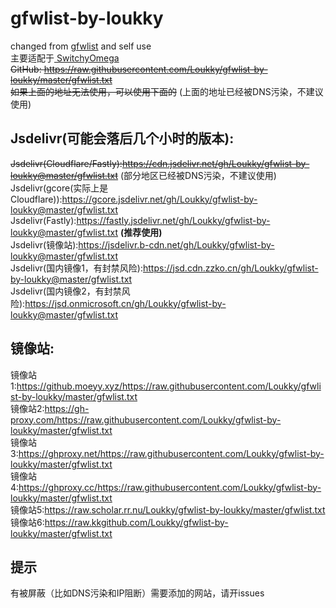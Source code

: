 # gfwlist-by-loukky<br>
changed from <a href = "https://github.com/gfwlist/gfwlist"> gfwlist</a> and self use<br>
主要适配于<a href = "https://github.com/FelisCatus/SwitchyOmega"> SwitchyOmega </a><br>
~~GitHub: https://raw.githubusercontent.com/Loukky/gfwlist-by-loukky/master/gfwlist.txt~~  
~~如果上面的地址无法使用，可以使用下面的~~ (上面的地址已经被DNS污染，不建议使用)  
## Jsdelivr(可能会落后几个小时的版本):
~~Jsdelivr(Cloudflare/Fastly):https://cdn.jsdelivr.net/gh/Loukky/gfwlist-by-loukky@master/gfwlist.txt~~ (部分地区已经被DNS污染，不建议使用)  
Jsdelivr(gcore(实际上是Cloudflare)):https://gcore.jsdelivr.net/gh/Loukky/gfwlist-by-loukky@master/gfwlist.txt  
Jsdelivr(Fastly):https://fastly.jsdelivr.net/gh/Loukky/gfwlist-by-loukky@master/gfwlist.txt **(推荐使用)**  
Jsdelivr(镜像站):https://jsdelivr.b-cdn.net/gh/Loukky/gfwlist-by-loukky@master/gfwlist.txt  
Jsdelivr(国内镜像1，有封禁风险):https://jsd.cdn.zzko.cn/gh/Loukky/gfwlist-by-loukky@master/gfwlist.txt  
Jsdelivr(国内镜像2，有封禁风险):https://jsd.onmicrosoft.cn/gh/Loukky/gfwlist-by-loukky@master/gfwlist.txt  
## 镜像站:  
镜像站1:https://github.moeyy.xyz/https://raw.githubusercontent.com/Loukky/gfwlist-by-loukky/master/gfwlist.txt  
镜像站2:https://gh-proxy.com/https://raw.githubusercontent.com/Loukky/gfwlist-by-loukky/master/gfwlist.txt  
镜像站3:https://ghproxy.net/https://raw.githubusercontent.com/Loukky/gfwlist-by-loukky/master/gfwlist.txt  
镜像站4:https://ghproxy.cc/https://raw.githubusercontent.com/Loukky/gfwlist-by-loukky/master/gfwlist.txt  
镜像站5:https://raw.scholar.rr.nu/Loukky/gfwlist-by-loukky/master/gfwlist.txt  
镜像站6:https://raw.kkgithub.com/Loukky/gfwlist-by-loukky/master/gfwlist.txt 


## 提示
有被屏蔽（比如DNS污染和IP阻断）需要添加的网站，请开issues
